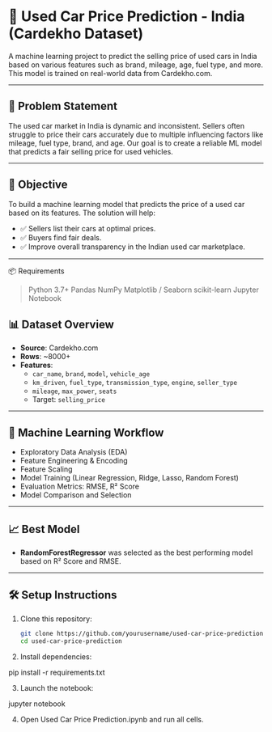 # 🚗 Used Car Price Prediction - India (Cardekho Dataset)

A machine learning project to predict the selling price of used cars in India based on various features such as brand, mileage, age, fuel type, and more. This model is trained on real-world data from Cardekho.com.

---

## 📌 Problem Statement

The used car market in India is dynamic and inconsistent. Sellers often struggle to price their cars accurately due to multiple influencing factors like mileage, fuel type, brand, and age. Our goal is to create a reliable ML model that predicts a fair selling price for used vehicles.

---

## 🎯 Objective

To build a machine learning model that predicts the price of a used car based on its features. The solution will help:

- ✅ Sellers list their cars at optimal prices.
- ✅ Buyers find fair deals.
- ✅ Improve overall transparency in the Indian used car marketplace.

---

📦 Requirements
> Python 3.7+
> Pandas
> NumPy
> Matplotlib / Seaborn
> scikit-learn
> Jupyter Notebook

## 📊 Dataset Overview

- **Source**: Cardekho.com
- **Rows**: ~8000+
- **Features**:
  - `car_name`, `brand`, `model`, `vehicle_age`
  - `km_driven`, `fuel_type`, `transmission_type`, `engine`, `seller_type`
  - `mileage`, `max_power`, `seats`
  - Target: `selling_price`

---

## 🧪 Machine Learning Workflow

- Exploratory Data Analysis (EDA)
- Feature Engineering & Encoding
- Feature Scaling
- Model Training (Linear Regression, Ridge, Lasso, Random Forest)
- Evaluation Metrics: RMSE, R² Score
- Model Comparison and Selection

---

## 📈 Best Model

- **RandomForestRegressor** was selected as the best performing model based on R² Score and RMSE.

---

## 🛠️ Setup Instructions

1. Clone this repository:
   ```bash
   git clone https://github.com/yourusername/used-car-price-prediction.git
   cd used-car-price-prediction

2. Install dependencies:

pip install -r requirements.txt

3. Launch the notebook:

jupyter notebook

4. Open Used Car Price Prediction.ipynb and run all cells.
